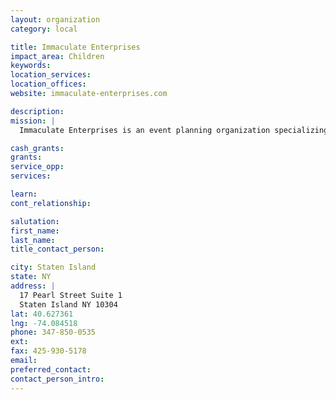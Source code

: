 ```yaml
---
layout: organization
category: local

title: Immaculate Enterprises
impact_area: Children
keywords: 
location_services: 
location_offices: 
website: immaculate-enterprises.com

description: 
mission: |
  Immaculate Enterprises is an event planning organization specializing in creating events to promote postive self esteem and image in schools.

cash_grants: 
grants: 
service_opp: 
services: 

learn: 
cont_relationship: 

salutation: 
first_name: 
last_name: 
title_contact_person: 

city: Staten Island
state: NY
address: |
  17 Pearl Street Suite 1  
  Staten Island NY 10304
lat: 40.627361
lng: -74.084518
phone: 347-850-0535
ext: 
fax: 425-930-5178
email: 
preferred_contact: 
contact_person_intro: 
---
```

